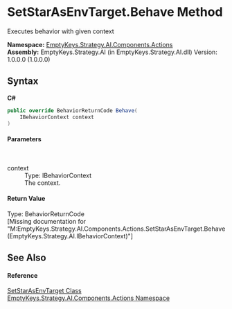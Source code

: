 # SetStarAsEnvTarget.Behave Method 
 

Executes behavior with given context

**Namespace:**&nbsp;<a href="N_EmptyKeys_Strategy_AI_Components_Actions">EmptyKeys.Strategy.AI.Components.Actions</a><br />**Assembly:**&nbsp;EmptyKeys.Strategy.AI (in EmptyKeys.Strategy.AI.dll) Version: 1.0.0.0 (1.0.0.0)

## Syntax

**C#**<br />
``` C#
public override BehaviorReturnCode Behave(
	IBehaviorContext context
)
```


#### Parameters
&nbsp;<dl><dt>context</dt><dd>Type: IBehaviorContext<br />The context.</dd></dl>

#### Return Value
Type: BehaviorReturnCode<br />\[Missing <returns> documentation for "M:EmptyKeys.Strategy.AI.Components.Actions.SetStarAsEnvTarget.Behave(EmptyKeys.Strategy.AI.IBehaviorContext)"\]

## See Also


#### Reference
<a href="T_EmptyKeys_Strategy_AI_Components_Actions_SetStarAsEnvTarget">SetStarAsEnvTarget Class</a><br /><a href="N_EmptyKeys_Strategy_AI_Components_Actions">EmptyKeys.Strategy.AI.Components.Actions Namespace</a><br />